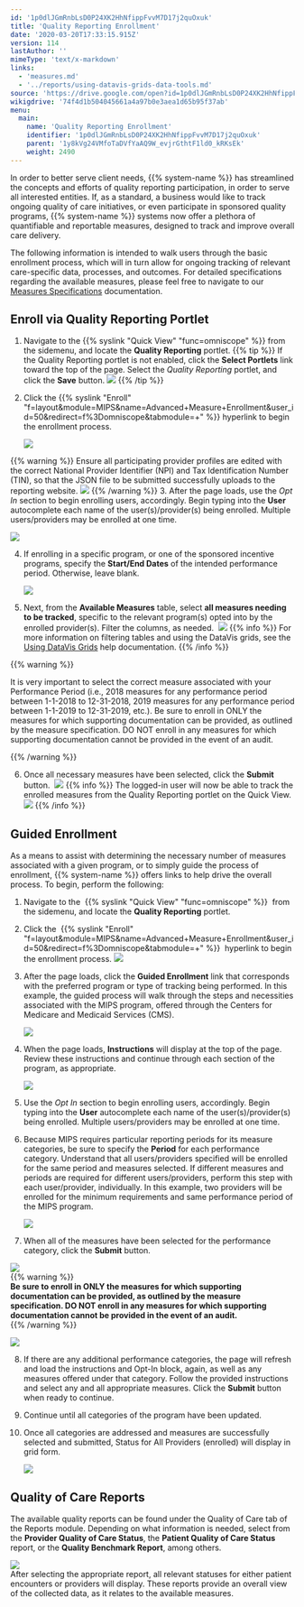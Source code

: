 ```yaml
---
id: '1p0dlJGmRnbLsD0P24XK2HhNfippFvvM7D17j2quOxuk'
title: 'Quality Reporting Enrollment'
date: '2020-03-20T17:33:15.915Z'
version: 114
lastAuthor: ''
mimeType: 'text/x-markdown'
links:
  - 'measures.md'
  - '../reports/using-datavis-grids-data-tools.md'
source: 'https://drive.google.com/open?id=1p0dlJGmRnbLsD0P24XK2HhNfippFvvM7D17j2quOxuk'
wikigdrive: '74f4d1b504045661a4a97b0e3aea1d65b95f37ab'
menu:
  main:
    name: 'Quality Reporting Enrollment'
    identifier: '1p0dlJGmRnbLsD0P24XK2HhNfippFvvM7D17j2quOxuk'
    parent: '1y8kVg24VMfoTaDVfYaAQ9W_evjrGthtF1ld0_kRKsEk'
    weight: 2490
---
```

In order to better serve client needs, {{% system-name %}} has streamlined the concepts and efforts of quality reporting participation, in order to serve all interested entities. If, as a standard, a business would like to track ongoing quality of care initiatives, or even participate in sponsored quality programs, {{% system-name %}} systems now offer a plethora of quantifiable and reportable measures, designed to track and improve overall care delivery.

The following information is intended to walk users through the basic enrollment process, which will in turn allow for ongoing tracking of relevant care-specific data, processes, and outcomes. For detailed specifications regarding the available measures, please feel free to navigate to our [Measures Specifications](measures.md) documentation.
  
## Enroll via Quality Reporting Portlet  

1. Navigate to the {{% syslink "Quick View" "func=omniscope" %}} from the sidemenu, and locate the <strong>Quality Reporting</strong> portlet.
{{% tip %}}
   If the Quality Reporting portlet is not enabled, click the <strong>Select Portlets</strong> link toward the top of the page. Select the <em>Quality Reporting</em> portlet, and click the <strong>Save</strong> button.
   <img src="../quality-reporting-enrollment.assets/9dcbd97303112d6e3f864e9c9381405d.png" />
{{% /tip %}}
2. Click the {{% syslink "Enroll" "f=layout&module=MIPS&name=Advanced+Measure+Enrollment&user_id=50&redirect=f%3Domniscope&tabmodule=+" %}} hyperlink to begin the enrollment process.



   <img src="../quality-reporting-enrollment.assets/0ddad2de40fa9ca8eb61cd9b194aa669.png" />
{{% warning %}}
   Ensure all participating provider profiles are edited with the correct National Provider Identifier (NPI) and Tax Identification Number (TIN), so that the JSON file to be submitted successfully uploads to the reporting website.
   <img src="../quality-reporting-enrollment.assets/dfdb3c414a0d5878d6b455f31adbcbe4.png" />
{{% /warning %}}
3. After the page loads, use the <em>Opt In</em> section to begin enrolling users, accordingly. Begin typing into the <strong>User</strong> autocomplete each name of the user(s)/provider(s) being enrolled. Multiple users/providers may be enrolled at one time.



   <img src="../quality-reporting-enrollment.assets/ef183ac54dfd562db0d5781ccb9648c6.png" />  

4. If enrolling in a specific program, or one of the sponsored incentive programs, specify the <strong>Start/End Dates</strong> of the intended performance period. Otherwise, leave blank.



   <img src="../quality-reporting-enrollment.assets/a53aeb834a68908fb5d86abc5e7fa4dd.png" />  

5. Next, from the <strong>Available Measures</strong> table, select <strong>all measures needing to be tracked</strong>, specific to the relevant program(s) opted into by the enrolled provider(s). Filter the columns, as needed. 
   <img src="../quality-reporting-enrollment.assets/6ab7ae2aff9a5d57c226d795b54b2336.png" />
{{% info %}}
   For more information on filtering tables and using the DataVis grids, see the [Using DataVis Grids](../reports/using-datavis-grids-data-tools.md) help documentation.
{{% /info %}}
  
{{% warning %}}  

It is very important to select the correct measure associated with your Performance Period (i.e., 2018 measures for any performance period between 1-1-2018 to 12-31-2018, 2019 measures for any performance period between 1-1-2019 to 12-31-2019, etc.). Be sure to enroll in ONLY the measures for which supporting documentation can be provided, as outlined by the measure specification. DO NOT enroll in any measures for which supporting documentation cannot be provided in the event of an audit.  

{{% /warning %}}  
  

6. Once all necessary measures have been selected, click the <strong>Submit</strong> button. 
   <img src="../quality-reporting-enrollment.assets/5b475c9d054455a365a4d56e752a239d.png" />
{{% info %}}
   The logged-in user will now be able to track the enrolled measures from the Quality Reporting portlet on the Quick View.
   <img src="../quality-reporting-enrollment.assets/0dc7bb56662374c32eed971b42d71168.png" />
{{% /info %}}
  
## Guided Enrollment  

As a means to assist with determining the necessary number of measures associated with a given program, or to simply guide the process of enrollment, {{% system-name %}} offers links to help drive the overall process.
To begin, perform the following:
1. Navigate to the  {{% syslink "Quick View" "func=omniscope" %}}  from the sidemenu, and locate the <strong>Quality Reporting</strong> portlet.
2. Click the  {{% syslink "Enroll" "f=layout&module=MIPS&name=Advanced+Measure+Enrollment&user_id=50&redirect=f%3Domniscope&tabmodule=+" %}}  hyperlink to begin the enrollment process.
   <img src="../quality-reporting-enrollment.assets/0ddad2de40fa9ca8eb61cd9b194aa669.png" />

3. After the page loads, click the <strong>Guided Enrollment</strong> link that corresponds with the preferred program or type of tracking being performed. In this example, the guided process will walk through the steps and necessities associated with the MIPS program, offered through the Centers for Medicare and Medicaid Services (CMS).



   <img src="../quality-reporting-enrollment.assets/fb08bcfe36611564270e92d7aa04d1cc.png" />  

4. When the page loads, <strong>Instructions</strong> will display at the top of the page. Review these instructions and continue through each section of the program, as appropriate.



   <img src="../quality-reporting-enrollment.assets/776d4cdadf62a295404af74447db9fce.png" />  

5. Use the <em>Opt In</em> section to begin enrolling users, accordingly. Begin typing into the <strong>User</strong> autocomplete each name of the user(s)/provider(s) being enrolled. Multiple users/providers may be enrolled at one time.



6. Because MIPS requires particular reporting periods for its measure categories, be sure to specify the <strong>Period</strong> for each performance category. Understand that all users/providers specified will be enrolled for the same period and measures selected. If different measures and periods are required for different users/providers, perform this step with each user/provider, individually. In this example, two providers will be enrolled for the minimum requirements and same performance period of the MIPS program.



   <img src="../quality-reporting-enrollment.assets/ce5a2b568aac740cdef39aa802d8ea62.png" />  

7. When all of the measures have been selected for the performance category, click the <strong>Submit</strong> button.
  
![](../quality-reporting-enrollment.assets/69d86a11ea9a82adf9fce93d7d0f72c5.png)  
{{% warning %}}  
**Be sure to enroll in ONLY the measures for which supporting documentation can be provided, as outlined by the measure specification. DO NOT enroll in any measures for which supporting documentation cannot be provided in the event of an audit.**  
{{% /warning %}}  
  
![](../quality-reporting-enrollment.assets/69d86a11ea9a82adf9fce93d7d0f72c5.png)  


8. If there are any additional performance categories, the page will refresh and load the instructions and Opt-In block, again, as well as any measures offered under that category. Follow the provided instructions and select any and all appropriate measures. Click the <strong>Submit</strong> button when ready to continue.



9. Continue until all categories of the program have been updated.



10. Once all categories are addressed and measures are successfully selected and submitted, Status for All Providers (enrolled) will display in grid form.

    <img src="../quality-reporting-enrollment.assets/06827ce6c163cec8a3034e05a92c0462.png" />  

  
## Quality of Care Reports  

The available quality reports can be found under the Quality of Care tab of the Reports module. Depending on what information is needed, select from the **Provider Quality of Care Status**, the **Patient Quality of Care Status** report, or the **Quality Benchmark Report**, among others.


  
![](../quality-reporting-enrollment.assets/1c83bdb8ee3b2a35c9526ac29c0dae9b.png)  
After selecting the appropriate report, all relevant statuses for either patient encounters or providers will display. These reports provide an overall view of the collected data, as it relates to the available measures.
